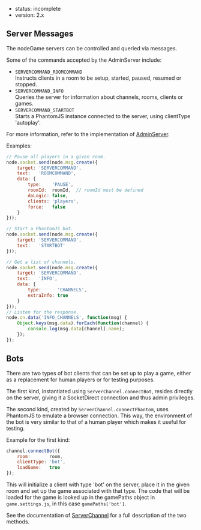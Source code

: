 - status: incomplete
- version: 2.x

## Server Messages

The nodeGame servers can be controlled and queried via messages.

Some of the commands accepted by the AdminServer include:

- `SERVERCOMMAND_ROOMCOMMAND`<br>
  Instructs clients in a room to be setup, started, paused, resumed or stopped.
- `SERVERCOMMAND_INFO`<br>
  Queries the server for information about channels, rooms, clients or games.
- `SERVERCOMMAND_STARTBOT`<br>
  Starts a PhantomJS instance connected to the server, using clientType
  'autoplay'.

For more information, refer to the implementation of [AdminServer](
https://github.com/nodeGame/nodegame-server/blob/master/lib/servers/AdminServer.js
).

Examples:

```javascript
// Pause all players in a given room.
node.socket.send(node.msg.create({
    target: 'SERVERCOMMAND',
    text:   'ROOMCOMMAND',
    data: {
        type:    'PAUSE',
        roomId:  roomId,  // roomId must be defined
        doLogic: false,
        clients: 'players',
        force:   false
    }
}));

// Start a PhantomJS bot.
node.socket.send(node.msg.create({
    target: 'SERVERCOMMAND',
    text:   'STARTBOT'
}));

// Get a list of channels.
node.socket.send(node.msg.create({
    target: 'SERVERCOMMAND',
    text:   'INFO',
    data: {
        type:      'CHANNELS',
        extraInfo: true
    }
}));
// Listen for the response.
node.on.data('INFO_CHANNELS', function(msg) {
    Object.keys(msg.data).forEach(function(channel) {
        console.log(msg.data[channel].name);
    });
});
```

## Bots

There are two types of bot clients that can be set up to play a game, either as
a replacement for human players or for testing purposes.

The first kind, instantiated using `ServerChannel.connectBot`, resides directly
on the server, giving it a SocketDirect connection and thus admin privileges.

The second kind, created by `ServerChannel.connectPhantom`, uses PhantomJS to
emulate a browser connection.
This way, the environment of the bot is very similar to that of a human player
which makes it useful for testing.

Example for the first kind:

```javascript
channel.connectBot({
    room:       room,
    clientType: 'bot',
    loadGame:   true
});
```

This will initialize a client with type 'bot' on the server, place it in the
given room and set up the game associated with that type.
The code that will be loaded for the game is looked up in the gamePaths object
in `game.settings.js`, in this case `gamePaths['bot']`.

See the documentation of [ServerChannel](
https://nodegame.github.io/nodegame-server/docs/lib/ServerChannel.js.html) for a
full description of the two methods.
